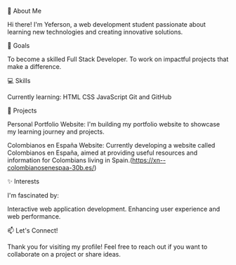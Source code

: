 
👋 About Me

Hi there! I'm Yeferson, a web development student passionate about learning new technologies and creating innovative solutions.

🎯 Goals

To become a skilled Full Stack Developer.
To work on impactful projects that make a difference.

💻 Skills

Currently learning:
HTML
CSS
JavaScript
Git and GitHub

🌱 Projects

Personal Portfolio Website:
I'm building my portfolio website to showcase my learning journey and projects.

Colombianos en España Website:
Currently developing a website called Colombianos en España, aimed at providing useful resources and information for Colombians living in Spain.(https://xn--colombianosenespaa-30b.es/)

✨ Interests

I'm fascinated by:

Interactive web application development.
Enhancing user experience and web performance.

📫 Let's Connect!

Thank you for visiting my profile! Feel free to reach out if you want to collaborate on a project or share ideas.


